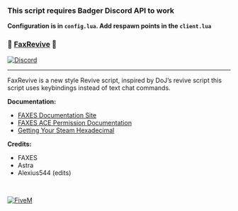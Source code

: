### This script requires Badger Discord API to work
**Configuration is in `config.lua`. Add respawn points in the `client.lua`**


### 📠 [FaxRevive][5mlink] 📠

[![Discord](https://faxes.zone/i/9wkr3.png)](https://faxes.zone/discord)

----

FaxRevive is a new style Revive script, inspired by DoJ’s revive script this script uses keybindings instead of text chat commands.

**Documentation:**
- [FAXES Documentation Site](https://docs.faxes.zone/docs)
- [FAXES ACE Permission Documentation](https://docs.faxes.zone/docs/aceperms)
- [Getting Your Steam Hexadecimal](https://docs.faxes.zone/docs/getting-your-steam-hex)

**Credits:**
- FAXES
- Astra 
- Alexius544 (edits)

<br />

[![FiveM](https://faxes.zone/i/r5byi.png)][5mlink]

[5mlink]: https://forum.cfx.re/t/130876
